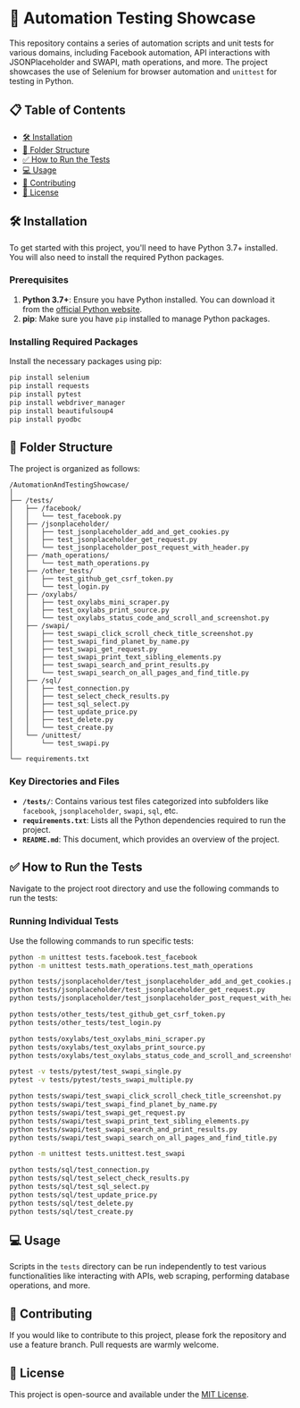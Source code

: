 
# 🚀 Automation Testing Showcase

This repository contains a series of automation scripts and unit tests for various domains, including Facebook automation, API interactions with JSONPlaceholder and SWAPI, math operations, and more. The project showcases the use of Selenium for browser automation and `unittest` for testing in Python.

## 📋 Table of Contents

- [🛠 Installation](#-installation)
- [📂 Folder Structure](#-folder-structure)
- [✅ How to Run the Tests](#-how-to-run-the-tests)
- [💻 Usage](#-usage)
- [🤝 Contributing](#-contributing)
- [📜 License](#-license)

## 🛠 Installation

To get started with this project, you'll need to have Python 3.7+ installed. You will also need to install the required Python packages.

### Prerequisites

1. **Python 3.7+**: Ensure you have Python installed. You can download it from the [official Python website](https://www.python.org/downloads/).
2. **pip**: Make sure you have `pip` installed to manage Python packages.

### Installing Required Packages

Install the necessary packages using pip:

```bash
pip install selenium
pip install requests
pip install pytest
pip install webdriver_manager
pip install beautifulsoup4
pip install pyodbc
```

## 📂 Folder Structure

The project is organized as follows:

```
/AutomationAndTestingShowcase/
│
├── /tests/
│   ├── /facebook/
│   │   └── test_facebook.py
│   ├── /jsonplaceholder/
│   │   ├── test_jsonplaceholder_add_and_get_cookies.py
│   │   ├── test_jsonplaceholder_get_request.py
│   │   └── test_jsonplaceholder_post_request_with_header.py
│   ├── /math_operations/
│   │   └── test_math_operations.py
│   ├── /other_tests/
│   │   ├── test_github_get_csrf_token.py
│   │   └── test_login.py
│   ├── /oxylabs/
│   │   ├── test_oxylabs_mini_scraper.py
│   │   ├── test_oxylabs_print_source.py
│   │   └── test_oxylabs_status_code_and_scroll_and_screenshot.py
│   ├── /swapi/
│   │   ├── test_swapi_click_scroll_check_title_screenshot.py
│   │   ├── test_swapi_find_planet_by_name.py
│   │   ├── test_swapi_get_request.py
│   │   ├── test_swapi_print_text_sibling_elements.py
│   │   ├── test_swapi_search_and_print_results.py
│   │   └── test_swapi_search_on_all_pages_and_find_title.py
│   ├── /sql/
│   │   ├── test_connection.py
│   │   ├── test_select_check_results.py
│   │   ├── test_sql_select.py
│   │   ├── test_update_price.py
│   │   ├── test_delete.py
│   │   └── test_create.py
│   └── /unittest/
│       └── test_swapi.py
│
└── requirements.txt
```

### Key Directories and Files

- **`/tests/`**: Contains various test files categorized into subfolders like `facebook`, `jsonplaceholder`, `swapi`, `sql`, etc.
- **`requirements.txt`**: Lists all the Python dependencies required to run the project.
- **`README.md`**: This document, which provides an overview of the project.

## ✅ How to Run the Tests

Navigate to the project root directory and use the following commands to run the tests:

### Running Individual Tests

Use the following commands to run specific tests:

```bash
python -m unittest tests.facebook.test_facebook
python -m unittest tests.math_operations.test_math_operations

python tests/jsonplaceholder/test_jsonplaceholder_add_and_get_cookies.py
python tests/jsonplaceholder/test_jsonplaceholder_get_request.py
python tests/jsonplaceholder/test_jsonplaceholder_post_request_with_header.py

python tests/other_tests/test_github_get_csrf_token.py
python tests/other_tests/test_login.py

python tests/oxylabs/test_oxylabs_mini_scraper.py
python tests/oxylabs/test_oxylabs_print_source.py
python tests/oxylabs/test_oxylabs_status_code_and_scroll_and_screenshot.py

pytest -v tests/pytest/test_swapi_single.py
pytest -v tests/pytest/tests_swapi_multiple.py

python tests/swapi/test_swapi_click_scroll_check_title_screenshot.py
python tests/swapi/test_swapi_find_planet_by_name.py
python tests/swapi/test_swapi_get_request.py
python tests/swapi/test_swapi_print_text_sibling_elements.py
python tests/swapi/test_swapi_search_and_print_results.py
python tests/swapi/test_swapi_search_on_all_pages_and_find_title.py

python -m unittest tests.unittest.test_swapi

python tests/sql/test_connection.py
python tests/sql/test_select_check_results.py
python tests/sql/test_sql_select.py
python tests/sql/test_update_price.py
python tests/sql/test_delete.py
python tests/sql/test_create.py
```

## 💻 Usage

Scripts in the `tests` directory can be run independently to test various functionalities like interacting with APIs, web scraping, performing database operations, and more.

## 🤝 Contributing

If you would like to contribute to this project, please fork the repository and use a feature branch. Pull requests are warmly welcome.

## 📜 License

This project is open-source and available under the [MIT License](LICENSE).
